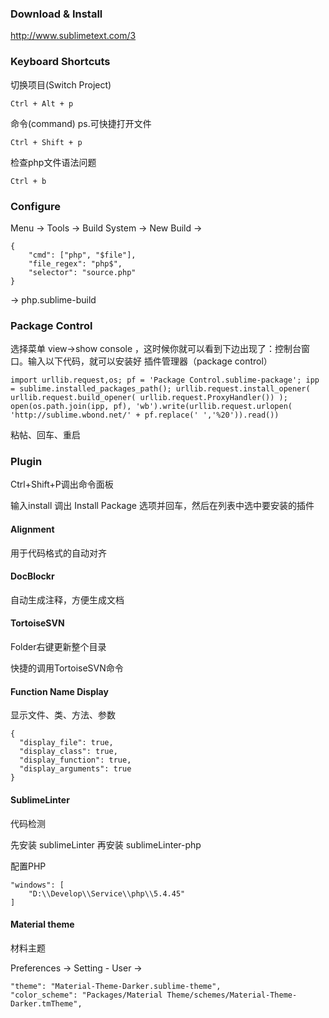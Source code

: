 ### Download & Install

http://www.sublimetext.com/3

### Keyboard Shortcuts

切换项目(Switch Project)

```
Ctrl + Alt + p
```

命令(command) ps.可快捷打开文件

```
Ctrl + Shift + p
```

检查php文件语法问题

```
Ctrl + b
```

### Configure

Menu -> Tools -> Build System -> New Build -> 

```
{
	"cmd": ["php", "$file"],
	"file_regex": "php$", 
	"selector": "source.php" 
}
```

-> php.sublime-build

### Package Control

选择菜单 view->show console ，这时候你就可以看到下边出现了：控制台窗口。输入以下代码，就可以安装好 插件管理器（package control）

```
import urllib.request,os; pf = 'Package Control.sublime-package'; ipp = sublime.installed_packages_path(); urllib.request.install_opener( urllib.request.build_opener( urllib.request.ProxyHandler()) ); open(os.path.join(ipp, pf), 'wb').write(urllib.request.urlopen( 'http://sublime.wbond.net/' + pf.replace(' ','%20')).read())
```

粘帖、回车、重启

### Plugin

Ctrl+Shift+P调出命令面板

输入install 调出 Install Package 选项并回车，然后在列表中选中要安装的插件

#### Alignment

用于代码格式的自动对齐

#### DocBlockr

自动生成注释，方便生成文档

#### TortoiseSVN

Folder右键更新整个目录

快捷的调用TortoiseSVN命令

#### Function Name Display

显示文件、类、方法、参数

```
{
  "display_file": true,
  "display_class": true,
  "display_function": true,
  "display_arguments": true
}
```

#### SublimeLinter

代码检测

先安装 sublimeLinter 再安装 sublimeLinter-php

配置PHP

```
"windows": [
    "D:\\Develop\\Service\\php\\5.4.45"
]
```

#### Material theme

材料主题

Preferences -> Setting - User -> 

```
"theme": "Material-Theme-Darker.sublime-theme",
"color_scheme": "Packages/Material Theme/schemes/Material-Theme-Darker.tmTheme",
```
